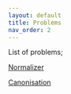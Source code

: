 ```yaml
---
layout: default
title: Problems
nav_order: 2
---
```

List of problems;

[Normalizer](./normalizer/)

[Canonisation](./canonisation/)
